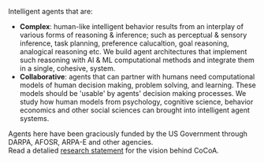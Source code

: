 Intelligent agents that are:
- **Complex**: human-like intelligent behavior results from an interplay of various forms of reasoning & inference; such as perceptual & sensory inference, task planning, preference calucaltion, goal reasoning, analogical reasoning etc. We build agent architectures that implement such reasoning with AI & ML computational methods and integrate them in a single, cohesive, system.   
- **Collaborative**: agents that can partner with humans need computational models of human decision making, problem solving, and learning. These models should be 'usable' by agents' decision making processes. We study how human models from psychology, cognitive science, behavior economics and other social sciences can brought into intelligent agent systems.

Agents here have been graciously funded by the US Government through DARPA, AFOSR, ARPA-E and other agencies.  
Read a detalied [research statement](https://www.shiwali.me/assets/pdf/ResearchStatement.pdf) for the vision behind CoCoA. 


<!--

**Here are some ideas to get you started:**

🙋‍♀️ A short introduction - what is your organization all about?
🌈 Contribution guidelines - how can the community get involved?
👩‍💻 Useful resources - where can the community find your docs? Is there anything else the community should know?
🍿 Fun facts - what does your team eat for breakfast?
🧙 Remember, you can do mighty things with the power of [Markdown](https://docs.github.com/github/writing-on-github/getting-started-with-writing-and-formatting-on-github/basic-writing-and-formatting-syntax)
-->
